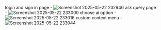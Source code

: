 login and sign in page - ![Screenshot 2025-05-22 232946](https://github.com/user-attachments/assets/209cbef9-4f5b-4551-a4cb-9fa803fe3dc2)
ask query page - ![Screenshot 2025-05-22 233000](https://github.com/user-attachments/assets/4a798b49-ce78-468c-a750-8f54b84ae3e2)
choose ai option - ![Screenshot 2025-05-22 233016](https://github.com/user-attachments/assets/f4deeefb-2d05-480a-8b93-be4af875dd39)
custom context menu - ![Screenshot 2025-05-22 233044](https://github.com/user-attachments/assets/aa71c05b-2ae8-4411-97f5-b085cf55a34c)

